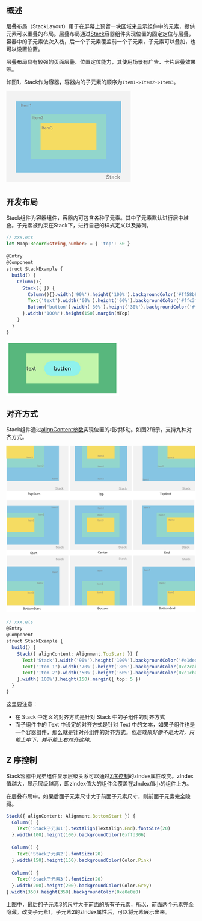 ```toc
```


## 概述

层叠布局（StackLayout）用于在屏幕上预留一块区域来显示组件中的元素，提供元素可以重叠的布局。层叠布局通过[Stack](https://developer.huawei.com/consumer/cn/doc/harmonyos-references-V5/ts-container-stack-V5)容器组件实现位置的固定定位与层叠，容器中的子元素依次入栈，后一个子元素覆盖前一个子元素，子元素可以叠加，也可以设置位置。

层叠布局具有较强的页面层叠、位置定位能力，其使用场景有广告、卡片层叠效果等。

如图1，Stack作为容器，容器内的子元素的顺序为`Item1->Item2->Item3`。

![](../img/011.png)

## 开发布局

Stack组件为容器组件，容器内可包含各种子元素。其中子元素默认进行居中堆叠。子元素被约束在Stack下，进行自己的样式定义以及排列。

```ts
// xxx.ets
let MTop:Record<string,number> = { 'top': 50 }

@Entry
@Component
struct StackExample {
  build() {
    Column(){
      Stack({ }) {
        Column(){}.width('90%').height('100%').backgroundColor('#ff58b87c')
        Text('text').width('60%').height('60%').backgroundColor('#ffc3f6aa')
        Button('button').width('30%').height('30%').backgroundColor('#ff8ff3eb').fontColor('#000')
      }.width('100%').height(150).margin(MTop)
    }
  }
}
```

![](../img/012.png)


## 对齐方式

Stack组件通过[alignContent参数](https://developer.huawei.com/consumer/cn/doc/harmonyos-references-V5/ts-container-stack-V5#aligncontent)实现位置的相对移动。如图2所示，支持九种对齐方式。

![](../img/013.png)

```ts
// xxx.ets
@Entry
@Component
struct StackExample {
  build() {
    Stack({ alignContent: Alignment.TopStart }) {
      Text('Stack').width('90%').height('100%').backgroundColor('#e1dede').align(Alignment.BottomEnd)
      Text('Item 1').width('70%').height('80%').backgroundColor(0xd2cab3).align(Alignment.BottomEnd)
      Text('Item 2').width('50%').height('60%').backgroundColor(0xc1cbac).align(Alignment.BottomEnd)
    }.width('100%').height(150).margin({ top: 5 })
  }
}
```

这里要注意：
- 在 Stack 中定义的对齐方式是针对 Stack 中的子组件的对齐方式
- 而子组件中的 Text 中设定的对齐方式是针对 Text 中的文本，如果子组件也是一个容器组件，那么就是针对孙组件的对齐方式。*但是效果好像不是太对，只能上中下，并不能上右对齐这种*。

## Z 序控制

Stack容器中兄弟组件显示层级关系可以通过[Z序控制](https://developer.huawei.com/consumer/cn/doc/harmonyos-references-V5/ts-universal-attributes-z-order-V5)的zIndex属性改变。zIndex值越大，显示层级越高，即zIndex值大的组件会覆盖在zIndex值小的组件上方。

在层叠布局中，如果后面子元素尺寸大于前面子元素尺寸，则前面子元素完全隐藏。

```ts
Stack({ alignContent: Alignment.BottomStart }) {
  Column() {
    Text('Stack子元素1').textAlign(TextAlign.End).fontSize(20)
  }.width(100).height(100).backgroundColor(0xffd306)

  Column() {
    Text('Stack子元素2').fontSize(20)
  }.width(150).height(150).backgroundColor(Color.Pink)

  Column() {
    Text('Stack子元素3').fontSize(20)
  }.width(200).height(200).backgroundColor(Color.Grey)
}.width(350).height(350).backgroundColor(0xe0e0e0)
```

上图中，最后的子元素3的尺寸大于前面的所有子元素，所以，前面两个元素完全隐藏。改变子元素1，子元素2的zIndex属性后，可以将元素展示出来。














